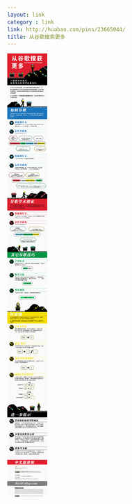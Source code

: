 ```yaml
---
layout: link
category : link
link: http://huaban.com/pins/23665044/
title: 从谷歌搜索更多
---
```


   <img src="/assets/images/how_to_google/google.png" />
